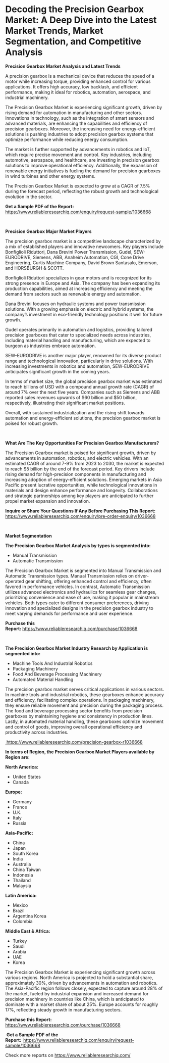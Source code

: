 <p><h1>Decoding the Precision Gearbox Market: A Deep Dive into the Latest Market Trends, Market Segmentation, and Competitive Analysis</h1></p><p><strong>Precision Gearbox Market Analysis and Latest Trends</strong></p>
<p><p>A precision gearbox is a mechanical device that reduces the speed of a motor while increasing torque, providing enhanced control for various applications. It offers high accuracy, low backlash, and efficient performance, making it ideal for robotics, automation, aerospace, and industrial machinery.</p><p>The Precision Gearbox Market is experiencing significant growth, driven by rising demand for automation in manufacturing and other sectors. Innovations in technology, such as the integration of smart sensors and advanced materials, are enhancing the capabilities and efficiency of precision gearboxes. Moreover, the increasing need for energy-efficient solutions is pushing industries to adopt precision gearbox systems that optimize performance while reducing energy consumption.</p><p>The market is further supported by advancements in robotics and IoT, which require precise movement and control. Key industries, including automotive, aerospace, and healthcare, are investing in precision gearbox solutions to improve operational efficiency. Additionally, the expansion of renewable energy initiatives is fueling the demand for precision gearboxes in wind turbines and other energy systems. </p><p>The Precision Gearbox Market is expected to grow at a CAGR of 7.5% during the forecast period, reflecting the robust growth and technological evolution in the sector.</p></p>
<p><strong>Get a Sample PDF of the Report:&nbsp;</strong> <a href="https://www.reliableresearchiq.com/enquiry/request-sample/1036668?utm_campaign=1082&utm_medium=2&utm_source=Github&utm_content=ia&utm_term=16022025&utm_id=precision-gearbox">https://www.reliableresearchiq.com/enquiry/request-sample/1036668</a></p>
<p>&nbsp;</p>
<p><strong>Precision Gearbox Major Market Players</strong></p>
<p><p>The precision gearbox market is a competitive landscape characterized by a mix of established players and innovative newcomers. Key players include Bonfiglioli Riduttori, Dana Brevini Power Transmission, Gudel, SEW-EURODRIVE, Siemens, ABB, Anaheim Automation, CGI, Cone Drive Engineering, Curtis Machine Company, David Brown Santasalo, Emerson, and HORSBURGH & SCOTT. </p><p>Bonfiglioli Riduttori specializes in gear motors and is recognized for its strong presence in Europe and Asia. The company has been expanding its production capabilities, aimed at increasing efficiency and meeting the demand from sectors such as renewable energy and automation.</p><p>Dana Brevini focuses on hydraulic systems and power transmission solutions. With a growing emphasis on electric and hybrid systems, the company’s investment in eco-friendly technology positions it well for future growth. </p><p>Gudel operates primarily in automation and logistics, providing tailored precision gearboxes that cater to specialized needs across industries, including material handling and manufacturing, which are expected to burgeon as industries embrace automation.</p><p>SEW-EURODRIVE is another major player, renowned for its diverse product range and technological innovation, particularly in drive solutions. With increasing investments in robotics and automation, SEW-EURODRIVE anticipates significant growth in the coming years.</p><p>In terms of market size, the global precision gearbox market was estimated to reach billions of USD with a compound annual growth rate (CAGR) of around 7% over the next five years. Companies such as Siemens and ABB reported sales revenues upwards of $60 billion and $50 billion, respectively, illustrating their significant market positions.</p><p>Overall, with sustained industrialization and the rising shift towards automation and energy-efficient solutions, the precision gearbox market is poised for robust growth.</p></p>
<p>&nbsp;</p>
<p><strong>What Are The Key Opportunities For Precision Gearbox Manufacturers?</strong></p>
<p><p>The Precision Gearbox market is poised for significant growth, driven by advancements in automation, robotics, and electric vehicles. With an estimated CAGR of around 7-9% from 2023 to 2030, the market is expected to reach $5 billion by the end of the forecast period. Key drivers include rising demand for high-precision components in manufacturing and increasing adoption of energy-efficient solutions. Emerging markets in Asia Pacific present lucrative opportunities, while technological innovations in materials and design enhance performance and longevity. Collaborations and strategic partnerships among key players are anticipated to further propel market expansion and innovation.</p></p>
<p><strong>Inquire or Share Your Questions If Any Before Purchasing This Report:</strong> <a href="https://www.reliableresearchiq.com/enquiry/pre-order-enquiry/1036668?utm_campaign=1082&utm_medium=2&utm_source=Github&utm_content=ia&utm_term=16022025&utm_id=precision-gearbox">https://www.reliableresearchiq.com/enquiry/pre-order-enquiry/1036668</a></p>
<p>&nbsp;</p>
<p><strong>Market Segmentation</strong></p>
<p><strong>The Precision Gearbox Market Analysis by types is segmented into:</strong></p>
<p><ul><li>Manual Transmission</li><li>Automatic Transmission</li></ul></p>
<p><p>The Precision Gearbox Market is segmented into Manual Transmission and Automatic Transmission types. Manual Transmission relies on driver-operated gear shifting, offering enhanced control and efficiency, often favored in performance vehicles. In contrast, Automatic Transmission utilizes advanced electronics and hydraulics for seamless gear changes, prioritizing convenience and ease of use, making it popular in mainstream vehicles. Both types cater to different consumer preferences, driving innovation and specialized designs in the precision gearbox industry to meet varying demands for performance and user experience.</p></p>
<p><strong>Purchase this Report:&nbsp;</strong><a href="https://www.reliableresearchiq.com/purchase/1036668?utm_campaign=1082&utm_medium=2&utm_source=Github&utm_content=ia&utm_term=16022025&utm_id=precision-gearbox">https://www.reliableresearchiq.com/purchase/1036668</a></p>
<p>&nbsp;</p>
<p><strong>The Precision Gearbox Market Industry Research by Application is segmented into:</strong></p>
<p><ul><li>Machine Tools And Industrial Robotics</li><li>Packaging Machinery</li><li>Food And Beverage Processing Machinery</li><li>Automated Material Handling</li></ul></p>
<p><p>The precision gearbox market serves critical applications in various sectors. In machine tools and industrial robotics, these gearboxes enhance accuracy and efficiency, facilitating complex operations. In packaging machinery, they ensure reliable movement and precision during the packaging process. The food and beverage processing sector benefits from precision gearboxes by maintaining hygiene and consistency in production lines. Lastly, in automated material handling, these gearboxes optimize movement and control of goods, improving overall operational efficiency and productivity across industries.</p></p>
<p><a href="https://www.reliableresearchiq.com/precision-gearbox-r1036668?utm_campaign=1082&utm_medium=2&utm_source=Github&utm_content=ia&utm_term=16022025&utm_id=precision-gearbox">&nbsp;https://www.reliableresearchiq.com/precision-gearbox-r1036668</a></p>
<p><strong>In terms of Region, the Precision Gearbox Market Players available by Region are:</strong></p>
<p>
    <p> <strong> North America: </strong>
        <ul>
            <li>United States</li>
            <li>Canada</li>
        </ul>
        </p> 
    <p> <strong> Europe: </strong>
        <ul>
            <li>Germany</li>
            <li>France</li>
            <li>U.K.</li>
            <li>Italy</li>
            <li>Russia</li>
        </ul>
        </p> 
    <p> <strong> Asia-Pacific: </strong>
        <ul>
            <li>China</li>
            <li>Japan</li>
            <li>South Korea</li>
            <li>India</li>
            <li>Australia</li>
            <li>China Taiwan</li>
            <li>Indonesia</li>
            <li>Thailand</li>
            <li>Malaysia</li>
        </ul>
        </p> 
    <p> <strong> Latin America: </strong>
        <ul>
            <li>Mexico</li>
            <li>Brazil</li>
            <li>Argentina Korea</li>
            <li>Colombia</li>
        </ul>
        </p> 
    <p> <strong> Middle East & Africa: </strong>
        <ul>
            <li>Turkey</li>
            <li>Saudi</li>
            <li>Arabia</li>
            <li>UAE</li>
            <li>Korea</li>
        </ul>
    </p>
    </p>
<p><p>The Precision Gearbox Market is experiencing significant growth across various regions. North America is projected to hold a substantial share, approximately 30%, driven by advancements in automation and robotics. The Asia-Pacific region follows closely, expected to capture around 28% of the market, fueled by industrial expansion and increased demand for precision machinery in countries like China, which is anticipated to dominate with a market share of about 25%. Europe accounts for roughly 17%, reflecting steady growth in manufacturing sectors.</p></p>
<p><strong>Purchase this Report: </strong><a href="https://www.reliableresearchiq.com/purchase/1036668?utm_campaign=1082&utm_medium=2&utm_source=Github&utm_content=ia&utm_term=16022025&utm_id=precision-gearbox">https://www.reliableresearchiq.com/purchase/1036668</a></p>
<p>&nbsp;<strong>Get a Sample PDF of the Report:&nbsp;&nbsp;</strong><a href="https://www.reliableresearchiq.com/enquiry/request-sample/1036668?utm_campaign=1082&utm_medium=2&utm_source=Github&utm_content=ia&utm_term=16022025&utm_id=precision-gearbox">https://www.reliableresearchiq.com/enquiry/request-sample/1036668</a></p>
<p><strong></strong></p>
<p>Check more reports on <a href="https://www.reliableresearchiq.com/?utm_campaign=1082&utm_medium=2&utm_source=Github&utm_content=ia&utm_term=16022025&utm_id=precision-gearbox">https://www.reliableresearchiq.com/</a></p>